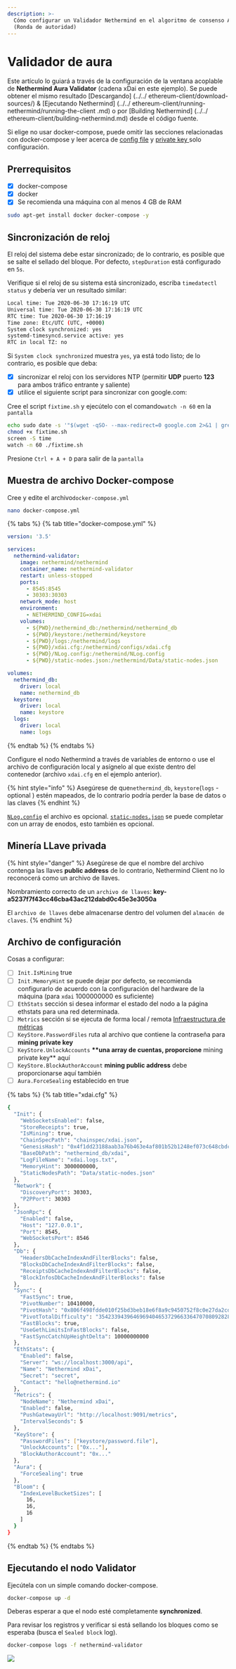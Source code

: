 ```yaml
---
description: >-
  Cómo configurar un Validador Nethermind en el algoritmo de consenso Aura
  (Ronda de autoridad)
---
```


# Validador de aura

Este artículo lo guiará a través de la configuración de la ventana acoplable de **Nethermind Aura Validator** \(cadena xDai en este ejemplo\). Se puede obtener el mismo resultado \[Descargando\] \(../../ ethereum-client/download-sources/\) & \[Ejecutando Nethermind\] \(../../ ethereum-client/running-nethermind/running-the-client .md\) o por \[Building Nethermind\] \(../../ ethereum-client/building-nethermind.md\) desde el código fuente.

Si elige no usar docker-compose, puede omitir las secciones relacionadas con docker-compose y leer acerca de [config file](aura-validator.md#config-file) y [private key ](aura-validator.md#mining-private-key) solo configuración.

## Prerrequisitos

* [x] docker-compose
* [x] docker
* [x] Se recomienda una máquina con al menos 4 GB de RAM

```bash
sudo apt-get install docker docker-compose -y
```

## Sincronización de reloj

El reloj del sistema debe estar sincronizado; de lo contrario, es posible que se salte el sellado del bloque. Por defecto, `stepDuration` está configurado en `5s`.

Verifique si el reloj de su sistema está sincronizado, escriba `timedatectl status` y debería ver un resultado similar:

```bash
Local time: Tue 2020-06-30 17:16:19 UTC
Universal time: Tue 2020-06-30 17:16:19 UTC
RTC time: Tue 2020-06-30 17:16:19
Time zone: Etc/UTC (UTC, +0000)
System clock synchronized: yes
systemd-timesyncd.service active: yes
RTC in local TZ: no
```

Si `System clock synchronized` muestra `yes`, ya está todo listo; de lo contrario, es posible que deba:

* [x] sincronizar el reloj con los servidores NTP \(permitir **UDP** puerto **123** para ambos tráfico entrante y saliente\)
* [x] utilice el siguiente script para sincronizar con google.com:

Cree el script `fixtime.sh` y ejecútelo con el comando`watch -n 60` en la `pantalla`

```bash
echo sudo date -s '"$(wget -qSO- --max-redirect=0 google.com 2>&1 | grep Date: | cut -d' ' -f5-8)Z"' > fixtime.sh
chmod +x fixtime.sh
screen -S time
watch -n 60 ./fixtime.sh
```

Presione `Ctrl + A + D` para salir de la `pantalla`

## Muestra de archivo Docker-compose

Cree y edite el archivo`docker-compose.yml`

```bash
nano docker-compose.yml
```

{% tabs %}
{% tab title="docker-compose.yml" %}
```yaml
version: '3.5'

services:
  nethermind-validator:
    image: nethermind/nethermind
    container_name: nethermind-validator
    restart: unless-stopped
    ports:
      - 8545:8545
      - 30303:30303
    network_mode: host
    environment:
      - NETHERMIND_CONFIG=xdai
    volumes:
      - ${PWD}/nethermind_db:/nethermind/nethermind_db
      - ${PWD}/keystore:/nethermind/keystore
      - ${PWD}/logs:/nethermind/logs
      - ${PWD}/xdai.cfg:/nethermind/configs/xdai.cfg 
      - ${PWD}/NLog.config:/nethermind/NLog.config
      - ${PWD}/static-nodes.json:/nethermind/Data/static-nodes.json

volumes:
  nethermind_db:
    driver: local
    name: nethermind_db
  keystore:
    driver: local
    name: keystore
  logs:
    driver: local
    name: logs
```
{% endtab %}
{% endtabs %}

Configure el nodo Nethermind a través de variables de entorno o use el archivo de configuración local y asígnelo al que existe dentro del contenedor \(archivo `xdai.cfg` en el ejemplo anterior\).

{% hint style="info" %}
Asegúrese de que`nethermind_db`, `keystore`\(`logs` - optional \) estén mapeados, de lo contrario podría perder la base de datos o las claves
{% endhint %}

[`NLog.config`](../../cliente-de-ethereum/running-nethermind/runtime.md#nlog-config) el archivo es opcional. [`static-nodes.json`](../../cliente-de-ethereum/running-nethermind/runtime.md#static-nodes) se puede completar con un array de enodos, esto también es opcional.

## Minería **LL**ave privada

{% hint style="danger" %}
Asegúrese de que el nombre del archivo contenga las llaves **public address** de lo contrario, Nethermind Client no lo reconocerá como un archivo de llaves.

Nombramiento correcto de un `archivo de llaves`: **key-a5237f7f43cc46cba43ac212dabd0c45e3e3050a**

El `archivo de llaves` debe almacenarse dentro del volumen del `almacén de claves`.
{% endhint %}

## Archivo de configuración

Cosas a configurar:

* [ ] `Init.IsMining` true
* [ ] `Init.MemoryHint` se puede dejar por defecto, se recomienda configurarlo de acuerdo con la configuración del hardware de la máquina \(para `xdai` 1000000000 es suficiente\)
* [ ] `EthStats`  sección si desea informar el estado del nodo a la página ethstats para una red determinada.
* [ ] `Metrics` sección si se ejecuta de forma local / remota [Infraestructura de métricas](../../cliente-de-ethereum/metrics/setting-up-local-metrics-infrastracture.md)
* [ ] `KeyStore.PasswordFiles` ruta al archivo que contiene la contraseña para **mining private key**
* [ ] `KeyStore.UnlockAccounts` **\*\*una array de cuentas, proporcione** mining private key\*\* aquí
* [ ] `KeyStore.BlockAuthorAccount` **mining public address** debe proporcionarse aquí también
* [ ] `Aura.ForceSealing` establecido en true

{% tabs %}
{% tab title="xdai.cfg" %}
```bash
{
  "Init": {
    "WebSocketsEnabled": false,
    "StoreReceipts": true,
    "IsMining": true,
    "ChainSpecPath": "chainspec/xdai.json",
    "GenesisHash": "0x4f1dd23188aab3a76b463e4af801b52b1248ef073c648cbdc4c9333d3da79756",
    "BaseDbPath": "nethermind_db/xdai",
    "LogFileName": "xdai.logs.txt",
    "MemoryHint": 3000000000,
    "StaticNodesPath": "Data/static-nodes.json"
  },
  "Network": {
    "DiscoveryPort": 30303,
    "P2PPort": 30303
  },
  "JsonRpc": {
    "Enabled": false,
    "Host": "127.0.0.1",
    "Port": 8545,
    "WebSocketsPort": 8546
  },
  "Db": {
    "HeadersDbCacheIndexAndFilterBlocks": false,
    "BlocksDbCacheIndexAndFilterBlocks": false,
    "ReceiptsDbCacheIndexAndFilterBlocks": false,
    "BlockInfosDbCacheIndexAndFilterBlocks": false
  },
  "Sync": {
    "FastSync": true,
    "PivotNumber": 10410000,
    "PivotHash": "0x806f498fdde010f25bd3beb18e6f8a9c9450752f8c0e27da2cd2465ff184628c",
    "PivotTotalDifficulty": "3542339439646969404653729663364707080928280566",
    "FastBlocks": true,
    "UseGethLimitsInFastBlocks": false,
    "FastSyncCatchUpHeightDelta": 10000000000
  },
  "EthStats": {
    "Enabled": false,
    "Server": "ws://localhost:3000/api",
    "Name": "Nethermind xDai",
    "Secret": "secret",
    "Contact": "hello@nethermind.io"
  },
  "Metrics": {
    "NodeName": "Nethermind xDai",
    "Enabled": false,
    "PushGatewayUrl": "http://localhost:9091/metrics",
    "IntervalSeconds": 5
  },
  "KeyStore": {
    "PasswordFiles": ["keystore/password.file"],
    "UnlockAccounts": ["0x..."],
    "BlockAuthorAccount": "0x..." 
  },
  "Aura": {
    "ForceSealing": true
  },
  "Bloom": {
    "IndexLevelBucketSizes": [
      16,
      16,
      16
    ]
  }
}
```
{% endtab %}
{% endtabs %}

## Ejecutando el nodo Validator

Ejecútela con un simple comando docker-compose.

```bash
docker-compose up -d
```

Deberas esperar a que el nodo esté completamente **synchronized**.

Para revisar los registros y verificar si está sellando los bloques como se esperaba \(busca el `Sealed block` log\).

```bash
docker-compose logs -f nethermind-validator
```

![](../../.gitbook/assets/image%20%2837%29.png)

